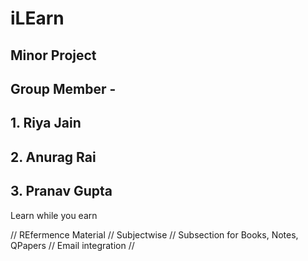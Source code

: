 # iLEarn

## Minor Project

## Group Member - 
## 1. Riya Jain
## 2. Anurag Rai
## 3. Pranav Gupta
Learn while you earn

// REfermence Material
// Subjectwise
// Subsection for Books, Notes, QPapers
// Email integration
// 
